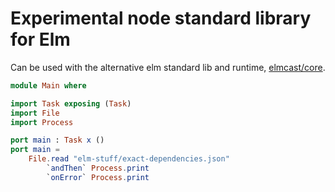 # Experimental node standard library for Elm

Can be used with the alternative elm standard lib and runtime, [elmcast/core](https://github.com/ElmCast/core).

```elm
module Main where

import Task exposing (Task)
import File
import Process

port main : Task x ()
port main =
    File.read "elm-stuff/exact-dependencies.json"
        `andThen` Process.print
        `onError` Process.print
```
